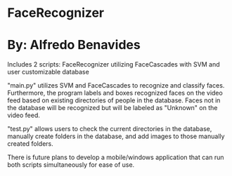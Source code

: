 # FaceRecognizer
# By: Alfredo Benavides

Includes 2 scripts: FaceRecognizer utilizing FaceCascades with SVM and user customizable database

"main.py" utilizes SVM and FaceCascades to recognize and classify faces. Furthermore, the program labels and boxes recognized faces on the video feed based on existing directories of people in the database. Faces not in the database will be recognized but will be labeled as "Unknown" on the video feed.

"test.py" allows users to check the current directories in the database, manually create folders in the database, and add images to those manually created folders.

There is future plans to develop a mobile/windows application that can run both scripts simultaneously for ease of use.
